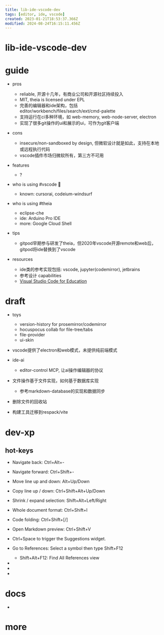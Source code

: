 ```yaml
---
title: lib-ide-vscode-dev
tags: [editor, ide, vscode]
created: 2023-01-21T18:53:37.366Z
modified: 2024-08-24T16:15:11.456Z
---
```


# lib-ide-vscode-dev

# guide

- pros
  - reliable, 开源十几年，有商业公司和开源社区持续投入
  - MIT, theia is licensed under EPL
  - 完善的编辑器和ide架构，包括 editor/workbench/files/search/ext/cmd-palette
  - 支持运行在ci多种环境，如 web-memory, web-node-server, electron
  - 实现了很多git操作的ui和展示的ui，可作为git客户端

- cons
  - insecure/non-sandboxed by design, 但微软设计就是如此，支持在本地或远程执行代码
  - vscode插件市场归微软所有，第三方不可用

- features
  - ?

- who is using #vscode 💠
  - known: cursorai, codeium-windsurf

- who is using #theia
  - eclipse-che
  - ide: Arduino Pro IDE
  - more: Google Cloud Shell

- tips
  - gitpod早期参与研发了theia，但2020年vscode开源remote和web后，gitpod将ide替换到了vscode

- resources
  - ide类的参考实现包括: vscode, jupyter(codemirror), jetbrains
  - 参考设计 capabilities
  - [Visual Studio Code for Education](https://vscodeedu.com/)
# draft
- toys
  - version-history for prosemirror/codemirror
  - hocuspocus collab for file-tree/tabs
  - file-provider
  - ui-skin

- vscode提供了electron和web模式，未提供纯前端模式

- ide-ai
  - editor-control MCP, 让ai操作编辑器的协议

- 文件操作基于文件实现，如何基于数据库实现
  - 参考markdown-database的实现和数据同步
- 删除文件的回收站

- 构建工具迁移到respack/vite
# dev-xp

## hot-keys

- Navigate back:     Ctrl+Alt+-
- Navigate forward:  Ctrl+Shift+-

- Move line up and down: Alt+Up/Down
- Copy line up / down: Ctrl+Shift+Alt+Up/Down
- Shrink / expand selection: Shift+Alt+Left/Right

- Whole document format: Ctrl+Shift+I

- Code folding: Ctrl+Shift+[/]

- Open Markdown preview: Ctrl+Shift+V

- Ctrl+Space to trigger the Suggestions widget.

- Go to References: Select a symbol then type Shift+F12
  - Shift+Alt+F12: Find All References view

- 
- 
- 

# docs

- 

# more
